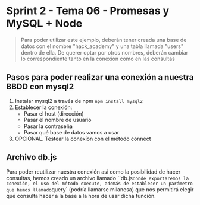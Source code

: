 # Sprint 2 - Tema 06 - Promesas y MySQL + Node

> Para poder utilizar este ejemplo, deberán tener creada una base de datos con el nombre "hack_academy" y una tabla llamada "users" dentro de ella. De querer optar por otros nombres, deberán cambiar lo correspondiente tanto en la conexion como en las consultas

## Pasos para poder realizar una conexión a nuestra BBDD con mysql2

1. Instalar mysql2 a través de npm `npm install mysql2`
2. Establecer la conexión:
   - Pasar el host (dirección)
   - Pasar el nombre de usuario
   - Pasar la contraseña
   - Pasar qué base de datos vamos a usar
3. OPCIONAL. Testear la conexíon con el método connect

## Archivo db.js

Para poder reutilizar nuestra conexión asi como la posibilidad de hacer consultas, hemos creado un archivo llamado ``db.js` donde exportaremos la conexión, el uso del método execute, además de establecer un parámetro que hemos llamado `query` (podría llamarse milanesa) que nos permitirá elegir qué consulta hacer a la base a la hora de usar dicha función.
